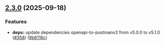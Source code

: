 ## [2.3.0](https://github.com/ExpediaGroup/spec-transformer/compare/v2.2.4...v2.3.0) (2025-09-18)

### Features

* **deps:** update dependencies openapi-to-postmanv2 from v5.0.0 to v5.1.0 ([#358](https://github.com/ExpediaGroup/spec-transformer/issues/358)) ([9b6116c](https://github.com/ExpediaGroup/spec-transformer/commit/9b6116c91956f16256b311b1b321bfede636339c))
